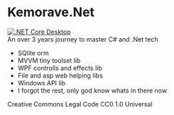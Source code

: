 # Kemorave.Net
[![.NET Core Desktop](https://github.com/Kemorave/Kemorave.Net/actions/workflows/dotnet-desktop.yml/badge.svg?branch=master)](https://github.com/Kemorave/Kemorave.Net/actions/workflows/dotnet-desktop.yml)
<br>
An over 3 years journey to master C# and .Net tech

- SQlite orm
- MVVM tiny toolset lib
- WPF controlls and effects lib
- File and asp web helping libs 
- Windows API lib
- I forgot the rest, only god know whats in there now

Creative Commons Legal Code
CC0 1.0 Universal
